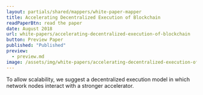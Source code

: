 ```yaml
---
layout: partials/shared/mappers/white-paper-mapper
title: Accelerating Decentralized Execution of Blockchain
readPaperBtn: read the paper
date: August 2018
url: white-papers/accelerating-decentralized-execution-of-blockchain
button: Preview Paper
published: "Published"
preview:
  - preview.md
image: /assets/img/white-papers/accelerating-decentralized-execution-of-blockchain.png
---
```


To allow scalability, we suggest a decentralized execution model in which network nodes interact with a stronger accelerator.
